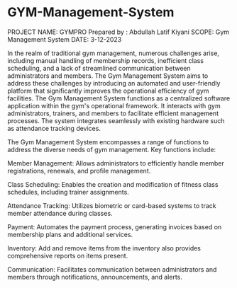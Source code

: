 # GYM-Management-System

PROJECT NAME: GYMPRO
Prepared by : Abdullah Latif Kiyani
SCOPE: Gym Management System
DATE:    3-12-2023


In the realm of traditional gym management, numerous challenges arise, including manual handling of membership records, inefficient class scheduling, and a lack of streamlined
communication between administrators and members. The Gym Management System aims to address these challenges by introducing an automated and user-friendly platform that 
significantly improves the operational efficiency of gym facilities.
The Gym Management System functions as a centralized software application within the gym's operational framework. It interacts with gym administrators, trainers, and members 
to facilitate efficient management processes. The system integrates seamlessly with existing hardware such as attendance tracking devices.

The Gym Management System encompasses a range of functions to address the diverse needs of gym management. Key functions include:

Member Management: Allows administrators to efficiently handle member registrations, renewals, and profile management.

Class Scheduling: Enables the creation and modification of fitness class schedules, including trainer assignments.

Attendance Tracking: Utilizes biometric or card-based systems to track member attendance during classes.

Payment: Automates the payment process, generating invoices based on membership plans and additional services.

Inventory: Add and remove items from the inventory also provides comprehensive reports on items present.

Communication: Facilitates communication between administrators and members through notifications, announcements, and alerts.
